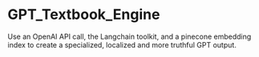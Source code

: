 # GPT_Textbook_Engine
Use an OpenAI API call, the Langchain toolkit, and a pinecone embedding index to create a specialized, localized and more truthful GPT output.
